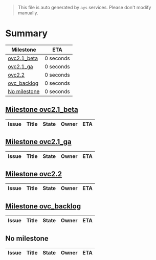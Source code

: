 > This file is auto generated by `ays` services. Please don't modify manually.

# Summary
|Milestone|ETA|
|---------|---|
|[ovc2.1_beta](#milestone-ovc21_beta)|0 seconds|
|[ovc2.1_ga](#milestone-ovc21_ga)|0 seconds|
|[ovc2.2](#milestone-ovc22)|0 seconds|
|[ovc_backlog](#milestone-ovc_backlog)|0 seconds|
|[No milestone](#no-milestone)|0 seconds|

## [Milestone ovc2.1_beta](milestones/2:ovc2.1_beta.md)


|Issue|Title|State|Owner|ETA|
|-----|-----|-----|-----|---|

## [Milestone ovc2.1_ga](milestones/3:ovc2.1_ga.md)


|Issue|Title|State|Owner|ETA|
|-----|-----|-----|-----|---|

## [Milestone ovc2.2](milestones/4:ovc2.2.md)


|Issue|Title|State|Owner|ETA|
|-----|-----|-----|-----|---|

## [Milestone ovc_backlog](milestones/5:ovc_backlog.md)


|Issue|Title|State|Owner|ETA|
|-----|-----|-----|-----|---|




## No milestone
|Issue|Title|State|Owner|ETA|
|-----|-----|-----|-----|---|
